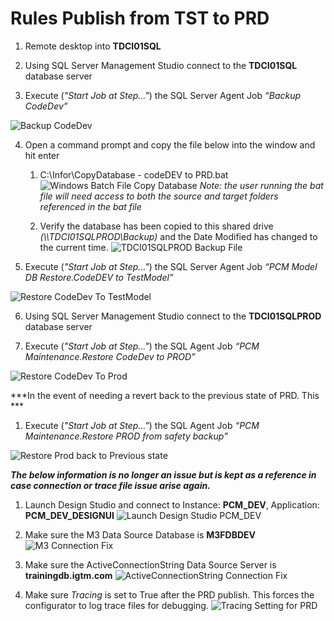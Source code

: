 # Rules Publish from TST to PRD

1.	Remote desktop into **TDCI01SQL**

2.	Using SQL Server Management Studio connect to the **TDCI01SQL** database server

3.	Execute (*"Start Job at Step..."*) the SQL Server Agent Job *“Backup CodeDev”*

![Backup CodeDev](../images/BackupCodeDevJob.png)

4.	Open a command prompt and copy the file below into the window and hit enter
    1.	C:\Infor\CopyDatabase - codeDEV to PRD.bat
    ![Windows Batch File Copy Database](../images/WindowsBatchFileCopyDatabaseCodeDevToPrd.png)
    *Note: the user running the bat file will need access to both the source and target folders referenced in the bat file*

    2.	Verify the database has been copied to this shared drive *(\\\TDCI01SQLPROD\Backup)* and the Date Modified has changed to the current time.
    ![TDCI01SQLPROD Backup File](../images/TDCI01SQLPROD-BackupFile.png)

5. Execute (*"Start Job at Step..."*) the SQL Server Agent Job *“PCM Model DB Restore.CodeDEV to TestModel”*

![Restore CodeDev To TestModel](../images/RestoreCodeDevToTestModel.png)

6.	Using SQL Server Management Studio connect to the **TDCI01SQLPROD** database server

7.  Execute (*"Start Job at Step..."*) the SQL Agent Job *“PCM Maintenance.Restore CodeDev to PROD”*

![Restore CodeDev To Prod](../images/RestoreCodeDevToProd.png)


***In the event of needing a revert back to the previous state of PRD. This ***
1. Execute (*"Start Job at Step..."*) the SQL Agent Job *“PCM Maintenance.Restore PROD from safety backup"*

![Restore Prod back to Previous state](../images/RestorePRDFromPreviousBackup.png)


***The below information is no longer an issue but is kept as a reference in case connection or trace file issue arise again.***

1. Launch Design Studio and connect to Instance: **PCM_DEV**, Application: **PCM_DEV_DESIGNUI**
![Launch Design Studio PCM_DEV](../images/DesignStudioPcmDevDesignUiConnection.png)

2. Make sure the M3 Data Source Database is **M3FDBDEV**
![M3 Connection Fix](../images/M3ConnectionDetails.png)

3. Make sure the ActiveConnectionString Data Source Server is **trainingdb.igtm.com**
![ActiveConnectionString Connection Fix](../images/ActiveConnectionStringConnectionDetails.png)

4. Make sure *Tracing* is set to True after the PRD publish. This forces the configurator to log trace files for debugging.
![Tracing Setting for PRD](../images/TracingSettingForPRD.png)